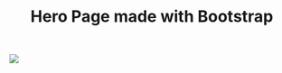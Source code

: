 <html>
<h1 align="center"> Hero Page made with Bootstrap</h1>
<br>

![](https://github.com/JessicaTodor/Responsive_Landingpage/blob/main/Landingpage.PNG?raw=true)
</html>
